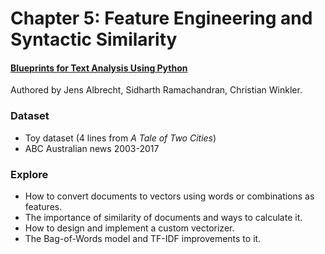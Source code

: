 # Chapter 5: Feature Engineering and Syntactic Similarity

#### [Blueprints for Text Analysis Using Python](https://www.oreilly.com/library/view/blueprints-for-text/9781492074076/)
Authored by Jens Albrecht, Sidharth Ramachandran, Christian Winkler.


### Dataset

* Toy dataset (4 lines from *A Tale of Two Cities*)
* ABC Australian news 2003-2017

### Explore

* How to convert documents to vectors using words or combinations as features. 
* The importance of similarity of documents and ways to calculate it.
* How to design and implement a custom vectorizer.
* The Bag-of-Words model and TF-IDF improvements to it.